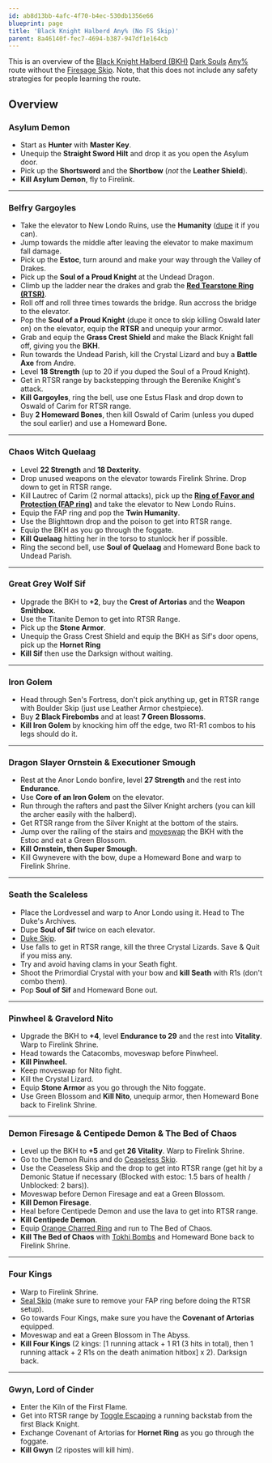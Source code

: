 ```yaml
---
id: ab8d13bb-4afc-4f70-b4ec-530db1356e66
blueprint: page
title: 'Black Knight Halberd Any% (No FS Skip)'
parent: 8a46140f-fec7-4694-b387-947df1e164cb
---
```

This is an overview of the [Black Knight Halberd (BKH)](//darksouls.wikidot.com/black-knight-halberd) [Dark Souls](/darksouls) [Any%](/any-darksouls) route without the [Firesage Skip](/darksouls/firesage-skip). Note, that this does not include any safety strategies for people learning the route.

## Overview

### Asylum Demon

- Start as **Hunter** with **Master Key**.
- Unequip the **Straight Sword Hilt** and drop it as you open the Asylum door.
- Pick up the **Shortsword** and the **Shortbow** (_not_ the **Leather Shield**).
- **Kill Asylum Demon**, fly to Firelink.

---

### Belfry Gargoyles

- Take the elevator to New Londo Ruins, use the **Humanity** ([dupe](/darksouls/item-dupe) it if you can).
- Jump towards the middle after leaving the elevator to make maximum fall damage.
- Pick up the **Estoc**, turn around and make your way through the Valley of Drakes.
- Pick up the **Soul of a Proud Knight** at the Undead Dragon.
- Climb up the ladder near the drakes and grab the **[Red Tearstone Ring (RTSR)](//darksouls.wikidot.com/red-tearstone-ring)**.
- Roll off and roll three times towards the bridge. Run accross the bridge to the elevator.
- Pop the **Soul of a Proud Knight** (dupe it once to skip killing Oswald later on) on the elevator, equip the **RTSR** and unequip your armor.
- Grab and equip the **Grass Crest Shield** and make the Black Knight fall off, giving you the **BKH**.
- Run towards the Undead Parish, kill the Crystal Lizard and buy a **Battle Axe** from Andre.
- Level **18 Strength** (up to 20 if you duped the Soul of a Proud Knight).
- Get in RTSR range by backstepping through the Berenike Knight's attack.
- **Kill Gargoyles**, ring the bell, use one Estus Flask and drop down to Oswald of Carim for RTSR range.
- Buy **2 Homeward Bones**, then kill Oswald of Carim (unless you duped the soul earlier) and use a Homeward Bone.

---

### Chaos Witch Quelaag

- Level **22 Strength** and **18 Dexterity**.
- Drop unused weapons on the elevator towards Firelink Shrine. Drop down to get in RTSR range.
- Kill Lautrec of Carim (2 normal attacks), pick up the **[Ring of Favor and Protection (FAP ring)](//darksouls.wikidot.com/ring-of-favor-and-protection)** and take the elevator to New Londo Ruins.
- Equip the FAP ring and pop the **Twin Humanity**.
- Use the Blighttown drop and the poison to get into RTSR range.
- Equip the BKH as you go through the foggate.
- **Kill Quelaag** hitting her in the torso to stunlock her if possible.
- Ring the second bell, use **Soul of Quelaag** and Homeward Bone back to Undead Parish.

---

### Great Grey Wolf Sif

- Upgrade the BKH to **+2**, buy the **Crest of Artorias** and the **Weapon Smithbox**.
- Use the Titanite Demon to get into RTSR Range.
- Pick up the **Stone Armor**.
- Unequip the Grass Crest Shield and equip the BKH as Sif's door opens, pick up the **Hornet Ring**
- **Kill Sif** then use the Darksign without waiting.

---

### Iron Golem

- Head through Sen's Fortress, don't pick anything up, get in RTSR range with Boulder Skip (just use Leather Armor chestpiece).
- Buy **2 Black Firebombs** and at least **7 Green Blossoms**.
- **Kill Iron Golem** by knocking him off the edge, two R1-R1 combos to his legs should do it.

---

### Dragon Slayer Ornstein & Executioner Smough

- Rest at the Anor Londo bonfire, level **27 Strength** and the rest into **Endurance**.
- Use **Core of an Iron Golem** on the elevator.
- Run through the rafters and past the Silver Knight archers (you can kill the archer easily with the halberd).
- Get RTSR range from the Silver Knight at the bottom of the stairs.
- Jump over the railing of the stairs and [moveswap](/moveswap) the BKH with the Estoc and eat a Green Blossom.
- **Kill Ornstein, then Super Smough**.
- Kill Gwynevere with the bow, dupe a Homeward Bone and warp to Firelink Shrine.

---

### Seath the Scaleless

- Place the Lordvessel and warp to Anor Londo using it. Head to The Duke's Archives.
- Dupe **Soul of Sif** twice on each elevator.
- [Duke Skip](/duke-skip).
- Use falls to get in RTSR range, kill the three Crystal Lizards. Save & Quit if you miss any.
- Try and avoid having clams in your Seath fight.
- Shoot the Primordial Crystal with your bow and **kill Seath** with R1s (don't combo them).
- Pop **Soul of Sif** and Homeward Bone out.

---

### Pinwheel & Gravelord Nito

- Upgrade the BKH to **+4**, level **Endurance to 29** and the rest into **Vitality**. Warp to Firelink Shrine.
- Head towards the Catacombs, moveswap before Pinwheel.
- **Kill Pinwheel.**
- Keep moveswap for Nito fight.
- Kill the Crystal Lizard.
- Equip **Stone Armor** as you go through the Nito foggate.
- Use Green Blossom and **Kill Nito**, unequip armor, then Homeward Bone back to Firelink Shrine.

---

### Demon Firesage & Centipede Demon & The Bed of Chaos

- Level up the BKH to **+5** and get **26 Vitality**. Warp to Firelink Shrine.
- Go to the Demon Ruins and do [Ceaseless Skip](/ceaseless-skip).
- Use the Ceaseless Skip and the drop to get into RTSR range (get hit by a Demonic Statue if necessary (Blocked with estoc: 1.5 bars of health / Unblocked: 2 bars)).
- Moveswap before Demon Firesage and eat a Green Blossom.
- **Kill Demon Firesage**.
- Heal before Centipede Demon and use the lava to get into RTSR range.
- **Kill Centipede Demon**.
- Equip [Orange Charred Ring](//darksouls.wikidot.com/orange-charred-ring) and run to The Bed of Chaos.
- **Kill The Bed of Chaos** with [Tokhi Bombs](/tokhi-bombs) and Homeward Bone back to Firelink Shrine.

---

### Four Kings

- Warp to Firelink Shrine.
- [Seal Skip](/seal-skip) (make sure to remove your FAP ring before doing the RTSR setup).
- Go towards Four Kings, make sure you have the **Covenant of Artorias** equipped.
- Moveswap and eat a Green Blossom in The Abyss.
- **Kill Four Kings** (2 kings: \[1 running attack + 1 R1 (3 hits in total), then 1 running attack + 2 R1s on the death animation hitbox] x 2). Darksign back.

---

### Gwyn, Lord of Cinder

- Enter the Kiln of the First Flame.
- Get into RTSR range by [Toggle Escaping](/index.php?title=Toggle_Escape&action=edit&redlink=1 'Toggle Escape (page does not exist)') a running backstab from the first Black Knight.
- Exchange Covenant of Artorias for **Hornet Ring** as you go through the foggate.
- **Kill Gwyn** (2 ripostes will kill him).
